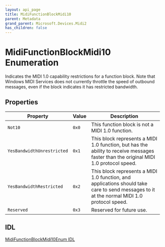 ```yaml
---
layout: api_page
title: MidiFunctionBlockMidi10
parent: Metadata
grand_parent: Microsoft.Devices.Midi2
has_children: false
---
```


# MidiFunctionBlockMidi10 Enumeration

Indicates the MIDI 1.0 capability restrictions for a function block. Note that Windows MIDI Services does not currently throttle the speed of outbound messages, even if the block indicates it has restricted bandwidth.

## Properties

| Property | Value | Description |
| -------- | ------- | ------ |
| `Not10` | `0x0` | This function block is not a MIDI 1.0 function. |
| `YesBandwidthUnrestricted` | `0x1` | This block represents a MIDI 1.0 function, but has the ability to receive messages faster than the original MIDI 1.0 protocol speed. |
| `YesBandwidthRestricted` | `0x2` | This block represents a MIDI 1.0 function, and applications should take care to send messages to it at the normal MIDI 1.0 protocol speed. |
| `Reserved` | `0x3` | Reserved for future use. |

## IDL

[MidiFunctionBlockMidi10Enum IDL](https://github.com/microsoft/MIDI/blob/main/src/api/Client/Midi2Client/MidiFunctionBlockMidi10Enum.idl)
